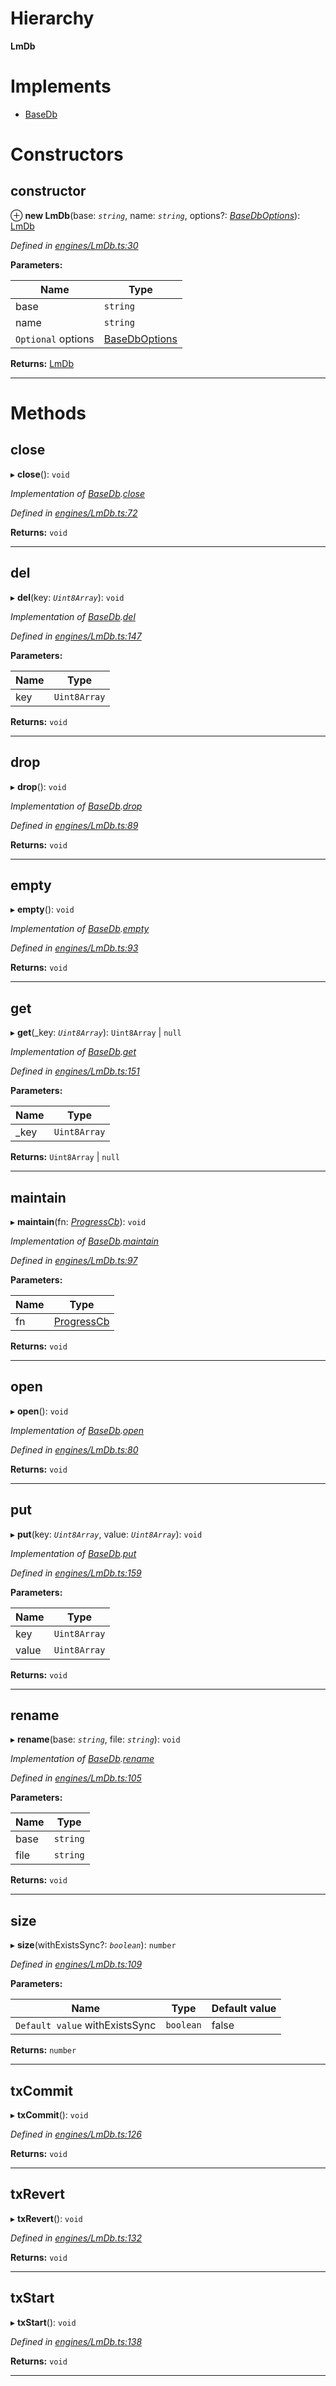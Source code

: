 

# Hierarchy

**LmDb**

# Implements

* [BaseDb](../interfaces/_types_.basedb.md)

# Constructors

<a id="constructor"></a>

##  constructor

⊕ **new LmDb**(base: *`string`*, name: *`string`*, options?: *[BaseDbOptions](../modules/_types_.md#basedboptions)*): [LmDb](_engines_lmdb_.lmdb.md)

*Defined in [engines/LmDb.ts:30](https://github.com/polkadot-js/common/blob/4a31466/packages/db/src/engines/LmDb.ts#L30)*

**Parameters:**

| Name | Type |
| ------ | ------ |
| base | `string` |
| name | `string` |
| `Optional` options | [BaseDbOptions](../modules/_types_.md#basedboptions) |

**Returns:** [LmDb](_engines_lmdb_.lmdb.md)

___

# Methods

<a id="close"></a>

##  close

▸ **close**(): `void`

*Implementation of [BaseDb](../interfaces/_types_.basedb.md).[close](../interfaces/_types_.basedb.md#close)*

*Defined in [engines/LmDb.ts:72](https://github.com/polkadot-js/common/blob/4a31466/packages/db/src/engines/LmDb.ts#L72)*

**Returns:** `void`

___
<a id="del"></a>

##  del

▸ **del**(key: *`Uint8Array`*): `void`

*Implementation of [BaseDb](../interfaces/_types_.basedb.md).[del](../interfaces/_types_.basedb.md#del)*

*Defined in [engines/LmDb.ts:147](https://github.com/polkadot-js/common/blob/4a31466/packages/db/src/engines/LmDb.ts#L147)*

**Parameters:**

| Name | Type |
| ------ | ------ |
| key | `Uint8Array` |

**Returns:** `void`

___
<a id="drop"></a>

##  drop

▸ **drop**(): `void`

*Implementation of [BaseDb](../interfaces/_types_.basedb.md).[drop](../interfaces/_types_.basedb.md#drop)*

*Defined in [engines/LmDb.ts:89](https://github.com/polkadot-js/common/blob/4a31466/packages/db/src/engines/LmDb.ts#L89)*

**Returns:** `void`

___
<a id="empty"></a>

##  empty

▸ **empty**(): `void`

*Implementation of [BaseDb](../interfaces/_types_.basedb.md).[empty](../interfaces/_types_.basedb.md#empty)*

*Defined in [engines/LmDb.ts:93](https://github.com/polkadot-js/common/blob/4a31466/packages/db/src/engines/LmDb.ts#L93)*

**Returns:** `void`

___
<a id="get"></a>

##  get

▸ **get**(_key: *`Uint8Array`*): `Uint8Array` \| `null`

*Implementation of [BaseDb](../interfaces/_types_.basedb.md).[get](../interfaces/_types_.basedb.md#get)*

*Defined in [engines/LmDb.ts:151](https://github.com/polkadot-js/common/blob/4a31466/packages/db/src/engines/LmDb.ts#L151)*

**Parameters:**

| Name | Type |
| ------ | ------ |
| _key | `Uint8Array` |

**Returns:** `Uint8Array` \| `null`

___
<a id="maintain"></a>

##  maintain

▸ **maintain**(fn: *[ProgressCb](../modules/_types_.md#progresscb)*): `void`

*Implementation of [BaseDb](../interfaces/_types_.basedb.md).[maintain](../interfaces/_types_.basedb.md#maintain)*

*Defined in [engines/LmDb.ts:97](https://github.com/polkadot-js/common/blob/4a31466/packages/db/src/engines/LmDb.ts#L97)*

**Parameters:**

| Name | Type |
| ------ | ------ |
| fn | [ProgressCb](../modules/_types_.md#progresscb) |

**Returns:** `void`

___
<a id="open"></a>

##  open

▸ **open**(): `void`

*Implementation of [BaseDb](../interfaces/_types_.basedb.md).[open](../interfaces/_types_.basedb.md#open)*

*Defined in [engines/LmDb.ts:80](https://github.com/polkadot-js/common/blob/4a31466/packages/db/src/engines/LmDb.ts#L80)*

**Returns:** `void`

___
<a id="put"></a>

##  put

▸ **put**(key: *`Uint8Array`*, value: *`Uint8Array`*): `void`

*Implementation of [BaseDb](../interfaces/_types_.basedb.md).[put](../interfaces/_types_.basedb.md#put)*

*Defined in [engines/LmDb.ts:159](https://github.com/polkadot-js/common/blob/4a31466/packages/db/src/engines/LmDb.ts#L159)*

**Parameters:**

| Name | Type |
| ------ | ------ |
| key | `Uint8Array` |
| value | `Uint8Array` |

**Returns:** `void`

___
<a id="rename"></a>

##  rename

▸ **rename**(base: *`string`*, file: *`string`*): `void`

*Implementation of [BaseDb](../interfaces/_types_.basedb.md).[rename](../interfaces/_types_.basedb.md#rename)*

*Defined in [engines/LmDb.ts:105](https://github.com/polkadot-js/common/blob/4a31466/packages/db/src/engines/LmDb.ts#L105)*

**Parameters:**

| Name | Type |
| ------ | ------ |
| base | `string` |
| file | `string` |

**Returns:** `void`

___
<a id="size"></a>

##  size

▸ **size**(withExistsSync?: *`boolean`*): `number`

*Defined in [engines/LmDb.ts:109](https://github.com/polkadot-js/common/blob/4a31466/packages/db/src/engines/LmDb.ts#L109)*

**Parameters:**

| Name | Type | Default value |
| ------ | ------ | ------ |
| `Default value` withExistsSync | `boolean` | false |

**Returns:** `number`

___
<a id="txcommit"></a>

##  txCommit

▸ **txCommit**(): `void`

*Defined in [engines/LmDb.ts:126](https://github.com/polkadot-js/common/blob/4a31466/packages/db/src/engines/LmDb.ts#L126)*

**Returns:** `void`

___
<a id="txrevert"></a>

##  txRevert

▸ **txRevert**(): `void`

*Defined in [engines/LmDb.ts:132](https://github.com/polkadot-js/common/blob/4a31466/packages/db/src/engines/LmDb.ts#L132)*

**Returns:** `void`

___
<a id="txstart"></a>

##  txStart

▸ **txStart**(): `void`

*Defined in [engines/LmDb.ts:138](https://github.com/polkadot-js/common/blob/4a31466/packages/db/src/engines/LmDb.ts#L138)*

**Returns:** `void`

___

